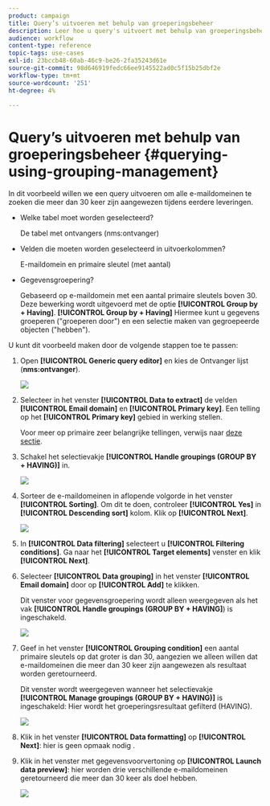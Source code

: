```yaml
---
product: campaign
title: Query’s uitvoeren met behulp van groeperingsbeheer
description: Leer hoe u query's uitvoert met behulp van groeperingsbeheer
audience: workflow
content-type: reference
topic-tags: use-cases
exl-id: 23bccb48-60ab-46c9-be26-2fa35243d61e
source-git-commit: 98d646919fedc66ee9145522ad0c5f15b25dbf2e
workflow-type: tm+mt
source-wordcount: '251'
ht-degree: 4%

---
```


# Query’s uitvoeren met behulp van groeperingsbeheer {#querying-using-grouping-management}

In dit voorbeeld willen we een query uitvoeren om alle e-maildomeinen te zoeken die meer dan 30 keer zijn aangewezen tijdens eerdere leveringen.

* Welke tabel moet worden geselecteerd?

   De tabel met ontvangers (nms:ontvanger)

* Velden die moeten worden geselecteerd in uitvoerkolommen?

   E-maildomein en primaire sleutel (met aantal)

* Gegevensgroepering?

   Gebaseerd op e-maildomein met een aantal primaire sleutels boven 30. Deze bewerking wordt uitgevoerd met de optie **[!UICONTROL Group by + Having]**. **[!UICONTROL Group by + Having]** Hiermee kunt u gegevens groeperen (&quot;groeperen door&quot;) en een selectie maken van gegroepeerde objecten (&quot;hebben&quot;).

U kunt dit voorbeeld maken door de volgende stappen toe te passen:

1. Open **[!UICONTROL Generic query editor]** en kies de Ontvanger lijst (**nms:ontvanger**).

   ![](assets/query_editor_02.png)

1. Selecteer in het venster **[!UICONTROL Data to extract]** de velden **[!UICONTROL Email domain]** en **[!UICONTROL Primary key]**. Een telling op het **[!UICONTROL Primary key]** gebied in werking stellen.

   Voor meer op primaire zeer belangrijke tellingen, verwijs naar [deze sectie](../../platform/using/defining-filter-conditions.md#building-expressions).

1. Schakel het selectievakje **[!UICONTROL Handle groupings (GROUP BY + HAVING)]** in.

   ![](assets/query_editor_nveau_29.png)

1. Sorteer de e-maildomeinen in aflopende volgorde in het venster **[!UICONTROL Sorting]**. Om dit te doen, controleer **[!UICONTROL Yes]** in **[!UICONTROL Descending sort]** kolom. Klik op **[!UICONTROL Next]**.

   ![](assets/query_editor_nveau_70.png)

1. In **[!UICONTROL Data filtering]** selecteert u **[!UICONTROL Filtering conditions]**. Ga naar het **[!UICONTROL Target elements]** venster en klik **[!UICONTROL Next]**.
1. Selecteer **[!UICONTROL Data grouping]** in het venster **[!UICONTROL Email domain]** door op **[!UICONTROL Add]** te klikken.

   Dit venster voor gegevensgroepering wordt alleen weergegeven als het vak **[!UICONTROL Handle groupings (GROUP BY + HAVING]**) is ingeschakeld.

   ![](assets/query_editor_blocklist_04.png)

1. Geef in het venster **[!UICONTROL Grouping condition]** een aantal primaire sleutels op dat groter is dan 30, aangezien we alleen willen dat e-maildomeinen die meer dan 30 keer zijn aangewezen als resultaat worden geretourneerd.

   Dit venster wordt weergegeven wanneer het selectievakje **[!UICONTROL Manage groupings (GROUP BY + HAVING)]** is ingeschakeld: Hier wordt het groeperingsresultaat gefilterd (HAVING).

   ![](assets/query_editor_blocklist_05.png)

1. Klik in het venster **[!UICONTROL Data formatting]** op **[!UICONTROL Next]**: hier is geen opmaak nodig .
1. Klik in het venster met gegevensvoorvertoning op **[!UICONTROL Launch data preview]**: hier worden drie verschillende e-maildomeinen geretourneerd die meer dan 30 keer als doel hebben.

   ![](assets/query_editor_blocklist_06.png)
